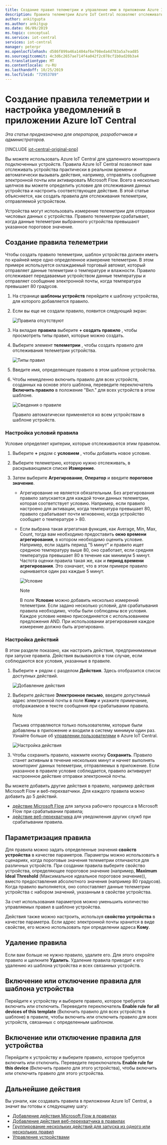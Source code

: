 ```yaml
---
title: Создание правил телеметрии и управление ими в приложении Azure IoT Central | Документация Майкрософт
description: Правила телеметрии Azure IoT Central позволяют отслеживать устройства практически в реальном времени и автоматически вызывать действия (например, отправлять сообщение электронной почты) при срабатывании правила.
author: ankitgupta
ms.author: ankitgup
ms.date: 06/09/2019
ms.topic: conceptual
ms.service: iot-central
services: iot-central
manager: peterpr
ms.openlocfilehash: d586f899a46a1404af6e798eda4d783a5a7ead85
ms.sourcegitcommit: 4c3d6c2657ae714f4a042f2c078cf1b0ad20b3a4
ms.translationtype: MT
ms.contentlocale: ru-RU
ms.lasthandoff: 10/25/2019
ms.locfileid: "72953789"
---
```

# <a name="create-a-telemetry-rule-and-set-up-notifications-in-your-azure-iot-central-application"></a>Создание правила телеметрии и настройка уведомлений в приложении Azure IoT Central

*Эта статья предназначена для операторов, разработчиков и администраторов.*

[!INCLUDE [iot-central-original-pnp](../../../includes/iot-central-original-pnp-note.md)]

Вы можете использовать Azure IoT Central для удаленного мониторинга подключенных устройств. Правила Azure IoT Central позволяют вам отслеживать устройства практически в реальном времени и автоматически вызывать действия, например, отправлять сообщение электронной почты или активировать Microsoft Flow. Всего в несколько щелчков вы можете определить условие для отслеживания данных устройства и настроить соответствующее действие. В этой статье объясняется, как создать правила для отслеживания телеметрии, отправляемой устройством.

Устройства могут использовать измерение телеметрии для отправки числовых данных с устройства. Правило телеметрии срабатывает, когда данные телеметрии выбранного устройства превышают указанное пороговое значение.

## <a name="create-a-telemetry-rule"></a>Создание правила телеметрии

Чтобы создать правило телеметрии, шаблон устройства должен иметь по крайней мере одно определенное измерение телеметрии. В этом примере используется охлаждаемый торговый автомат, который отправляет данные телеметрии о температуре и влажности. Правило отслеживает передаваемые устройством данные температуры и отправляет сообщение электронной почты, когда температура превышает 80 градусов.

1. На странице **шаблоны устройств** перейдите к шаблону устройства, для которого добавляется правило.

1. Если вы еще не создали правило, появится следующий экран:

    ![Правила отсутствуют](media/howto-create-telemetry-rules/rules_landing_page1.png)

1. На вкладке **правила** выберите **+ создать правило** , чтобы просмотреть типы правил, которые можно создать.

1. Выберите элемент **телеметрии** , чтобы создать правило для отслеживания телеметрии устройства.

    ![Типы правил](media/howto-create-telemetry-rules/rule_types1.png)

1. Введите имя, определяющее правило в этом шаблоне устройства.

1. Чтобы немедленно включить правило для всех устройств, созданных на основе этого шаблона, переведите переключатель **Включить правило** в положение "Вкл." для всех устройств в этом шаблоне.

   ![Сведения о правиле](media/howto-create-telemetry-rules/rule_detail1.png)

    Правило автоматически применяется ко всем устройствам в шаблоне устройств.

### <a name="configure-the-rule-conditions"></a>Настройка условий правила

Условие определяет критерии, которые отслеживаются этим правилом.

1. Выберите **+** рядом с **условием** , чтобы добавить новое условие.

1. Выберите телеметрию, которую нужно отслеживать, в раскрывающемся списке **Измерение**.

1. Затем выберите **Агрегирование**, **Оператор** и введите **пороговое значение**.
   - Агрегирование не является обязательным. Без агрегирования правило запускается для каждой точки данных телеметрии, которая соответствует условию. Например, если правило настроено для активации, когда температура превышает 80, правило срабатывает почти мгновенно, когда устройство сообщает о температуре > 80.
   - Если выбрана такая агрегатная функция, как Average, Min, Max, Count, тогда вам необходимо предоставить **окно времени агрегирования**, в котором необходимо оценить условие. Например, если задать период "5 минут" и правило ищет среднюю температуру выше 80, оно сработает, если средняя температура превышает 80 в течение как минимум 5 минут. Частота оценки правила такая же, как и **период времени агрегирования**. Это означает, что в этом примере правило оценивается один раз каждые 5 минут.

     ![Условие](media/howto-create-telemetry-rules/aggregate_condition_filled_out1.png)

     >[!NOTE]
     >В поле **Условие** можно добавить несколько измерений телеметрии. Если задано несколько условий, для срабатывания правила необходимо, чтобы были соблюдены все условия. Каждое условие неявно присоединяется с использованием предложения AND. При использовании агрегирования каждое измерение должно быть агрегировано.

### <a name="configure-actions"></a>Настройка действий

В этом разделе показано, как настроить действия, предпринимаемые при запуске правила. Действия вызываются в том случае, если соблюдаются все условия, указанные в правиле.

1. Выберите **+** рядом с разделом **Действия**. Здесь отобразится список доступных действий.  

    ![Добавление действия](media/howto-create-telemetry-rules/add_action1.png)

1. Выберите действие **Электронное письмо**, введите допустимый адрес электронной почты в поле **Кому** и укажите примечание, отображаемое в тексте сообщения при срабатывании правила.

    > [!NOTE]
    > Письма отправляются только пользователям, которые были добавлены в приложение и входили в систему минимум один раз. Узнайте больше об [управлении пользователями](howto-administer.md) в Azure IoT Central.

   ![Настройка действия](media/howto-create-telemetry-rules/configure_action1.png)

1. Чтобы сохранить правило, нажмите кнопку **Сохранить**. Правило станет активным в течение нескольких минут и начнет выполнять мониторинг данных телеметрии, отправляемых в приложение. Если указанное в правиле условие соблюдается, правило активирует настроенное действие отправки электронной почты.

Вы можете добавить другие действия в правило, например действия Microsoft Flow и веб-перехватчики. Для каждого правила можно добавить до 5 действий.

- [действие Microsoft Flow](howto-add-microsoft-flow.md) для запуска рабочего процесса в Microsoft Flow при срабатывании правила; 
- [действие веб-перехватчика](howto-create-webhooks.md) для уведомления других служб при срабатывании правила.

## <a name="parameterize-the-rule"></a>Параметризация правила

Для правила можно задать определенные значения **свойств устройства** в качестве параметров. Параметры можно использовать в сценариях, когда пороговые значения телеметрии отличаются для различных устройств. При создании правила выберите свойство устройства, определяющее пороговое значение (например, **Maximum Ideal Threshold** (Максимальное идеальное пороговое значение)), вместо предоставления абсолютного значения (например 80 градусов). Когда правило выполняется, оно сопоставляет данные телеметрии устройства с набором значений, указанным в свойстве устройства.

За счет использования параметров можно уменьшить количество управляемых правил в шаблоне устройства.

Действия также можно настроить, используя **свойство устройства** в качестве параметра. Если адрес электронной почты хранится в виде свойстве, его можно использовать при определении адреса **Кому**.

## <a name="delete-a-rule"></a>Удаление правила

Если вам больше не нужно правило, удалите его. Для этого откройте правило и щелкните **Удалить**. Удаление правила приводит к его удалению из шаблона устройства и всех связанных устройств.

## <a name="enable-or-disable-a-rule-for-a-device-template"></a>Включение или отключение правила для шаблона устройства

Перейдите к устройству и выберите правило, которое требуется включить или отключить. Переведите переключатель **Enable rule for all devices of this template** (Включить правило для всех устройств в шаблоне) в правиле, чтобы включить или отключить правило для всех устройств, связанных с определенным шаблоном.

## <a name="enable-or-disable-a-rule-for-a-device"></a>Включение или отключение правила для устройства

Перейдите к устройству и выберите правило, которое требуется включить или отключить. Переведите переключатель **Enable rule for this device** (Включить правило для этого устройства), чтобы включить или отключить правило для этого устройства.

## <a name="next-steps"></a>Дальнейшие действия

Вы узнали, как создавать правила в приложении Azure IoT Central, а значит вы готовы к следующему шагу:

- [Добавление действия Microsoft Flow в правилах](howto-add-microsoft-flow.md)
- [Добавление действия веб-перехватчика в правилах](howto-create-webhooks.md)
- [Группирование нескольких действий для запуска из одного или нескольких правил](howto-use-action-groups.md)
- [Управление устройствами](howto-manage-devices.md)
